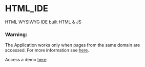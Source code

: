 # HTML_IDE
HTML WYSIWYG IDE built HTML &amp; JS

### Warning:
The Application works only when pages from the same domain are accessed. For more information see [here](http://stackoverflow.com/questions/36333978/error-permission-denied-to-access-property-document).

Access a demo [here](http://sayak-brm.github.io/HTML_IDE/).

